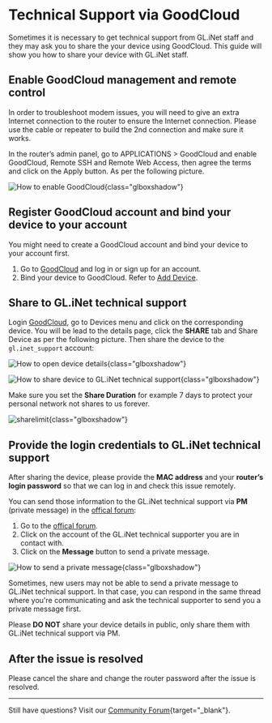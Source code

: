 # Technical Support via GoodCloud

Sometimes it is necessary to get technical support from GL.iNet staff and they may ask you to share the your device using GoodCloud. This guide will show you how to share your device with GL.iNet staff.

## Enable GoodCloud management and remote control

In order to troubleshoot modem issues, you will need to give an extra Internet connection to the router to ensure the Internet connection. Please use the cable or repeater to build the 2nd connection and make sure it works.

In the router’s admin panel, go to APPLICATIONS > GoodCloud and enable GoodCloud, Remote SSH and Remote Web Access, then agree the terms and click on the Apply button. As per the following picture.

![How to enable GoodCloud](https://static.gl-inet.com/docs/router/en/4/tutorials/technical_support_via_goodcloud/technical_support_via_goodcloud_01.png){class="glboxshadow"}

## Register GoodCloud account and bind your device to your account

You might need to create a GoodCloud account and bind your device to your account first.

1. Go to [GoodCloud](https://www.goodcloud.xyz) and log in or sign up for an account.
2. Bind your device to GoodCloud. Refer to [Add Device](https://docs.gl-inet.com/router/en/4/interface_guide/cloud/#add-device).

## Share to GL.iNet technical support 

Login [GoodCloud](https://www.goodcloud.xyz), go to Devices menu and click on the corresponding device. You will be lead to the details page, click the **SHARE** tab and Share Device as per the following picture. Then share the device to the `gl.inet_support` account:

![How to open device details](https://static.gl-inet.com/docs/router/en/4/tutorials/technical_support_via_goodcloud/technical_support_via_goodcloud_02.png){class="glboxshadow"}

![How to share device to GL.iNet technical support](https://static.gl-inet.com/docs/router/en/4/tutorials/technical_support_via_goodcloud/technical_support_via_goodcloud_03.png){class="glboxshadow"}

Make sure you set the **Share Duration** for example 7 days to protect your personal network not shares to us forever.

![sharelimit](https://static.gl-inet.com/docs/router/en/4/tutorials/technical_support_via_goodcloud/sharelimit.jpg){class="glboxshadow"}

## Provide the login credentials to GL.iNet technical support

After sharing the device, please provide the **MAC address** and your **router’s login password** so that we can log in and check this issue remotely.

You can send those information to the GL.iNet technical support via **PM** (private message) in the [offical forum](https://forum.gl-inet.com):

1. Go to the [offical forum](https://forum.gl-inet.com).
2. Click on the account of the GL.iNet technical supporter you are in contact with.
3. Click on the **Message** button to send a private message.

![How to send a private message](https://static.gl-inet.com/docs/router/en/4/tutorials/technical_support_via_goodcloud/technical_support_via_goodcloud_04.gif){class="glboxshadow"}

Sometimes, new users may not be able to send a private message to GL.iNet technical support. In that case, you can respond in the same thread where you're communicating and ask the technical supporter to send you a private message first.

Please **DO NOT** share your device details in public, only share them with GL.iNet technical support via PM.

## After the issue is resolved

Please cancel the share and change the router password after the issue is resolved.

---

Still have questions? Visit our [Community Forum](https://forum.gl-inet.com){target="_blank"}.
